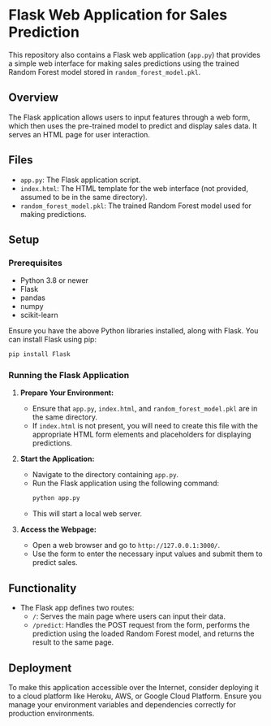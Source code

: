 # Flask Web Application for Sales Prediction

This repository also contains a Flask web application (`app.py`) that provides a simple web interface for making sales predictions using the trained Random Forest model stored in `random_forest_model.pkl`.

## Overview

The Flask application allows users to input features through a web form, which then uses the pre-trained model to predict and display sales data. It serves an HTML page for user interaction.

## Files

- `app.py`: The Flask application script.
- `index.html`: The HTML template for the web interface (not provided, assumed to be in the same directory).
- `random_forest_model.pkl`: The trained Random Forest model used for making predictions.

## Setup

### Prerequisites

- Python 3.8 or newer
- Flask
- pandas
- numpy
- scikit-learn

Ensure you have the above Python libraries installed, along with Flask. You can install Flask using pip:

```bash
pip install Flask
```

### Running the Flask Application

1. **Prepare Your Environment:**
   - Ensure that `app.py`, `index.html`, and `random_forest_model.pkl` are in the same directory.
   - If `index.html` is not present, you will need to create this file with the appropriate HTML form elements and placeholders for displaying predictions.

2. **Start the Application:**
   - Navigate to the directory containing `app.py`.
   - Run the Flask application using the following command:
     ```bash
     python app.py
     ```
   - This will start a local web server.

3. **Access the Webpage:**
   - Open a web browser and go to `http://127.0.0.1:3000/`.
   - Use the form to enter the necessary input values and submit them to predict sales.

## Functionality

- The Flask app defines two routes:
  - `/`: Serves the main page where users can input their data.
  - `/predict`: Handles the POST request from the form, performs the prediction using the loaded Random Forest model, and returns the result to the same page.

## Deployment

To make this application accessible over the Internet, consider deploying it to a cloud platform like Heroku, AWS, or Google Cloud Platform. Ensure you manage your environment variables and dependencies correctly for production environments.
